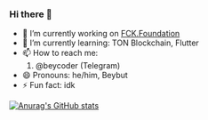 ### Hi there 👋

- 🔭 I’m currently working on [FCK.Foundation](https://github.com/FCK-Foundation)
- 🌱 I’m currently learning: TON Blockchain, Flutter
- 📫 How to reach me:
  1. @beycoder (Telegram)
- 😄 Pronouns: he/him, Beybut
- ⚡ Fun fact: idk

[![Anurag's GitHub stats](https://github-readme-stats.vercel.app/api?username=beycoder&theme=radical)](https://github.com/anuraghazra/github-readme-stats)
